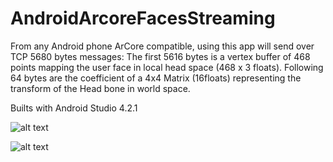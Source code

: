 # AndroidArcoreFacesStreaming

From any Android phone ArCore compatible, using this app will send over TCP 5680 bytes messages:
The first 5616 bytes is a vertex buffer of 468 points mapping the user face in local head space (468 x 3 floats).
Following 64 bytes are the coefficient of a 4x4 Matrix (16floats) representing the transform of the Head bone in world space.

Builts with Android Studio 4.2.1

![alt text](https://i.imgur.com/T9EV1fr.png)

![alt text](https://i.imgur.com/uC77IqQl.jpg)

